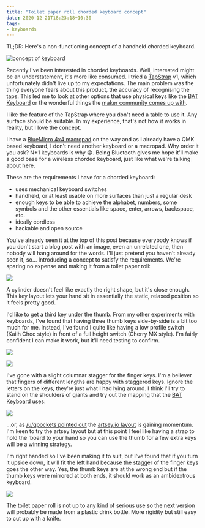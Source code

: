 ```yaml
---
title: "Toilet paper roll chorded keyboard concept"
date: 2020-12-21T18:23:18+10:30
tags:
- keyboards
---
```


TL;DR: Here's a non-functioning concept of a handheld chorded keyboard.

![concept of keyboard](./tp.gif)

Recently I've been interested in chorded keyboards. Well, interested might be an
understatement, it's more like consumed. I tried a
[TapStrap](https://www.tapwithus.com/) v1, which unfortunately didn't live up to
my expectations. The main problem was the thing everyone fears about this
product, the accuracy of recognising the taps.  This led me to look at other
options that use physical keys like the [BAT
Keyboard](https://www.infogrip.com/bat-keyboard.html) or the wonderful things
the [maker community comes up with](https://hackaday.com/tag/chorded-keyboard/).

I like the feature of the TapStrap where you don't need a table to use it.
Any surface should be suitable. In my experience, that's not how it works in
reality, but I love the concept.

I have a [BlueMicro 4x4
macropad](https://store.jpconstantineau.com/#/item/4x4macropad) on the way and
as I already have a QMK based keyboard, I don't need another keyboard or
a macropad. Why order it you ask? N+1 keyboards is why :grin:. Being Bluetooth
gives me hope it'll make a good base for a wireless chorded keyboard, just like
what we're talking about here.

These are the requirements I have for a chorded keyboard:

- uses mechanical keyboard switches
- handheld, or at least usable on more surfaces than just a regular desk
- enough keys to be able to achieve the alphabet, numbers, some symbols and the
    other essentials like space, enter, arrows, backspace, etc.
- ideally cordless
- hackable and open source

You've already seen it at the top of this post because everybody knows if you
don't start a blog post with an image, even an unrelated one, then nobody will
hang around for the words. I'll just pretend you haven't already seen it, so...
Introducing a concept to satisfy the requirements. We're sparing no expense and
making it from a toilet paper roll:

![](side-hand.jpg)

A cylinder doesn't feel like exactly the right shape, but it's close enough.
This key layout lets your hand sit in essentially the static, relaxed position
so it feels pretty good.

I'd like to get a third key under the thumb. From my other experiments with
keyboards, I've found that having three thumb keys side-by-side is a bit too
much for me. Instead, I've found I quite like having a low profile switch (Kailh
Choc style) in front of a full height switch (Cherry MX style).  I'm fairly
confident I can make it work, but it'll need testing to confirm.

![](front.jpg)

![](front-hand.jpg)

I've gone with a slight columnar stagger for the finger keys. I'm a believer
that fingers of different lengths are happy with staggered keys. Ignore the
letters on the keys, they're just what I had lying around. I think I'll try to
stand on the shoulders of giants and try out the mapping that the [BAT
Keyboard](https://www.infogrip.com/bat-keyboard.html) uses:

![](batalphart.jpg)

...or, as [/u/qpockets pointed
out](https://www.reddit.com/r/MechanicalKeyboards/comments/khgurd/prototyping_a_key_layout_for_a_handheld_chorded/ghb5nde?utm_source=share&utm_medium=web2x&context=3)
the [artsey.io layout](https://www.artsey.io/_FILES/ARTSEY.jpg) is gaining
momentum. I'm keen to try the artsey layout but at this point I feel like having
a strap to hold the 'board to your hand so you can use the thumb for a few extra
keys will be a winning strategy.

I'm right handed so I've been making it to suit, but I've found that if you turn
it upside down, it will fit the left hand because the stagger of the finger keys
goes the other way. Yes, the thumb keys are at the wrong end but if the thumb
keys were mirrored at both ends, it should work as an ambidextrous keyboard.

![](top-hand2.jpg)

The toilet paper roll is not up to any kind of serious use so the next version
will probably be made from a plastic drink bottle. More rigidity but still easy
to cut up with a knife.

